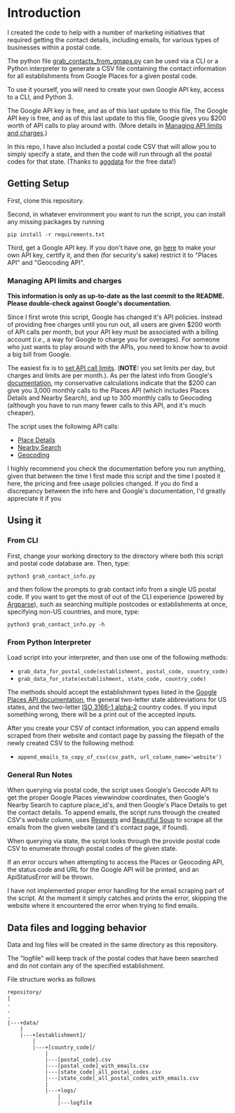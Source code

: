 # Introduction

I created the code to help with a number of marketing initiatives that required getting the contact details, including emails, for various types of businesses within a postal code.

The python file [grab_contacts_from_gmaps.py](grab_contacts_from_gmaps.py) can be used via a CLI or a Python interpreter to generate a CSV file containing the contact information for all establishments from Google Places for a given postal code.

To use it yourself, you will need to create your own Google API key, access to a CLI, and Python 3.

The Google API key is free, and as of this last update to this file, The Google API key is free, and as of this last update to this file, Google gives you $200 worth of API calls to play around with. (More details in [Managing API limits and charges](#managing-api-limits-and-charges).)

In this repo, I have also included a postal code CSV that will allow you to simply specify a state, and then the code will run through all the postal codes for that state. (Thanks to [aggdata](https://www.aggdata.com/) for the free data!)

## Getting Setup

First, clone this repository.

Second, in whatever environment you want to run the script, you can install any missing packages by running

`pip install -r requirements.txt`

Third, get a Google API key.  If you don't have one, go [here](https://developers.google.com/places/web-service/get-api-key#get_an_api_key) to make your own API key, certify it, and then (for security's sake) restrict it to "Places API" and "Geocoding API".

### Managing API limits and charges 

**This information is only as up-to-date as the last commit to the README.  Please double-check against Google's documentation.**

Since I first wrote this script, Google has changed it's API policies.  Instead of providing free charges until you run out, all users are given $200 worth of API calls per month, but your API key must be associated with a billing account (_i.e._, a way for Google to charge you for overages).  For someone who just wants to play around with the APIs, you need to know how to avoid a big bill from Google.

The easiest fix is to [set API call limits](https://cloud.google.com/apis/docs/capping-api-usage). (**NOTE:** you set limits per day, but charges and limits are per month.). As per the latest info from Google's [documentation](https://cloud.google.com/maps-platform/pricing/sheet/#places), my conservative calculations indicate that the $200 can give you 3,000 monthly calls to the Places API (which includes Places Details and Nearby Search), and up to 300 monthly calls to Geocoding (although you have to run many fewer calls to this API, and it's much cheaper).

The script uses the following API calls:

* [Place Details](https://developers.google.com/places/web-service/details)
* [Nearby Search](https://developers.google.com/places/web-service/search#PlaceSearchRequests)
* [Geocoding](https://developers.google.com/maps/documentation/geocoding/overview)

I highly recommend you check the documentation before you run anything, given that between the time I first made this script and the time I posted it here, the pricing and free usage policies changed.  If you do find a discrepancy between the info here and Google's documentation, I'd greatly appreciate it if you

## Using it

### From CLI

First, change your working directory to the directory where both this script and postal code database are. Then, type:

`python3 grab_contact_info.py`

and then follow the prompts to grab contact info from a single US postal code.  If you want to get the most of out of the CLI experience (powered by [Argparse](https://docs.python.org/3/library/argparse.html)), such as searching multiple postcodes or establishments at once, specifying non-US countries, and more, type:

`python3 grab_contact_info.py -h`

### From Python Interpreter

Load script into your interpreter, and then use one of the following methods:

* `grab_data_for_postal_code(establishment, postal_code, country_code)`
* `grab_data_for_state(establishment, state_code, country_code)`

The methods should accept the establishment types listed in the [Google Places API
documentation](https://developers.google.com/places/web-service/supported_types), the general two-letter state abbreviations for US states, and the two-letter [ISO 3166-1 alpha-2](https://en.wikipedia.org/wiki/ISO_3166-1_alpha-2) country codes.  If you input something wrong, there will be a print out of the accepted inputs.

After you create your CSV of contact information, you can append emails scraped from their website and contact page by passing the filepath of the newly created CSV to the following method:

* `append_emails_to_copy_of_csv(csv_path, url_column_name='website')`


### General Run Notes

When querying via postal code, the script uses Google's Geocode API to get the proper Google Places viewwindow coordinates, then Google's Nearby Search to capture place\_id's, and then Google's Place Details to get the contact details.  To append emails, the script runs through the created CSV's _website_ column, uses [Requests](https://requests.readthedocs.io/en/master/) and [Beautiful Soup](https://www.crummy.com/software/BeautifulSoup/) to scrape all the emails from the given website (and it's contact page, if found).

When querying via state, the script looks through the provide postal code CSV to enumerate through postal codes of the given state.

If an error occurs when attempting to access the Places or Geocoding API, the status code and URL for the Google API will be printed, and an ApiStatusError will be thrown.

I have not implemented proper error handling for the email scraping part of the script.  At the moment it simply catches and prints the error, skipping the website where it encountered the error when trying to find emails.


## Data files and logging behavior

Data and log files will be created in the same directory as this repository.

The "logfile" will keep track of the postal codes that have been searched
and do not contain any of the specified establishment.

File structure works as follows

```
repository/
|
.
.
.
|---+data/
    |
    |---+[establishment]/
        |
        |---+[country_code]/
            |
            |---[postal_code].csv
            |---[postal_code]_with_emails.csv
            |---[state_code]_all_postal_codes.csv
            |---[state_code]_all_postal_codes_with_emails.csv
            |   
            |---+logs/
	            |
	            |---logfile
```
